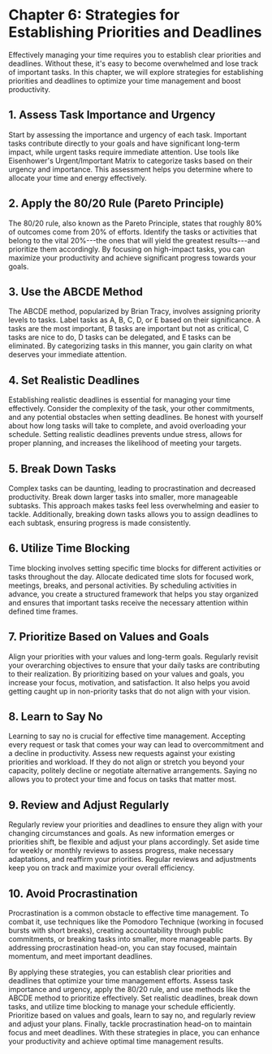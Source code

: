 Chapter 6: Strategies for Establishing Priorities and Deadlines
===============================================================

Effectively managing your time requires you to establish clear priorities and deadlines. Without these, it's easy to become overwhelmed and lose track of important tasks. In this chapter, we will explore strategies for establishing priorities and deadlines to optimize your time management and boost productivity.

**1. Assess Task Importance and Urgency**
-----------------------------------------

Start by assessing the importance and urgency of each task. Important tasks contribute directly to your goals and have significant long-term impact, while urgent tasks require immediate attention. Use tools like Eisenhower's Urgent/Important Matrix to categorize tasks based on their urgency and importance. This assessment helps you determine where to allocate your time and energy effectively.

**2. Apply the 80/20 Rule (Pareto Principle)**
----------------------------------------------

The 80/20 rule, also known as the Pareto Principle, states that roughly 80% of outcomes come from 20% of efforts. Identify the tasks or activities that belong to the vital 20%---the ones that will yield the greatest results---and prioritize them accordingly. By focusing on high-impact tasks, you can maximize your productivity and achieve significant progress towards your goals.

**3. Use the ABCDE Method**
---------------------------

The ABCDE method, popularized by Brian Tracy, involves assigning priority levels to tasks. Label tasks as A, B, C, D, or E based on their significance. A tasks are the most important, B tasks are important but not as critical, C tasks are nice to do, D tasks can be delegated, and E tasks can be eliminated. By categorizing tasks in this manner, you gain clarity on what deserves your immediate attention.

**4. Set Realistic Deadlines**
------------------------------

Establishing realistic deadlines is essential for managing your time effectively. Consider the complexity of the task, your other commitments, and any potential obstacles when setting deadlines. Be honest with yourself about how long tasks will take to complete, and avoid overloading your schedule. Setting realistic deadlines prevents undue stress, allows for proper planning, and increases the likelihood of meeting your targets.

**5. Break Down Tasks**
-----------------------

Complex tasks can be daunting, leading to procrastination and decreased productivity. Break down larger tasks into smaller, more manageable subtasks. This approach makes tasks feel less overwhelming and easier to tackle. Additionally, breaking down tasks allows you to assign deadlines to each subtask, ensuring progress is made consistently.

**6. Utilize Time Blocking**
----------------------------

Time blocking involves setting specific time blocks for different activities or tasks throughout the day. Allocate dedicated time slots for focused work, meetings, breaks, and personal activities. By scheduling activities in advance, you create a structured framework that helps you stay organized and ensures that important tasks receive the necessary attention within defined time frames.

**7. Prioritize Based on Values and Goals**
-------------------------------------------

Align your priorities with your values and long-term goals. Regularly revisit your overarching objectives to ensure that your daily tasks are contributing to their realization. By prioritizing based on your values and goals, you increase your focus, motivation, and satisfaction. It also helps you avoid getting caught up in non-priority tasks that do not align with your vision.

**8. Learn to Say No**
----------------------

Learning to say no is crucial for effective time management. Accepting every request or task that comes your way can lead to overcommitment and a decline in productivity. Assess new requests against your existing priorities and workload. If they do not align or stretch you beyond your capacity, politely decline or negotiate alternative arrangements. Saying no allows you to protect your time and focus on tasks that matter most.

**9. Review and Adjust Regularly**
----------------------------------

Regularly review your priorities and deadlines to ensure they align with your changing circumstances and goals. As new information emerges or priorities shift, be flexible and adjust your plans accordingly. Set aside time for weekly or monthly reviews to assess progress, make necessary adaptations, and reaffirm your priorities. Regular reviews and adjustments keep you on track and maximize your overall efficiency.

**10. Avoid Procrastination**
-----------------------------

Procrastination is a common obstacle to effective time management. To combat it, use techniques like the Pomodoro Technique (working in focused bursts with short breaks), creating accountability through public commitments, or breaking tasks into smaller, more manageable parts. By addressing procrastination head-on, you can stay focused, maintain momentum, and meet important deadlines.

By applying these strategies, you can establish clear priorities and deadlines that optimize your time management efforts. Assess task importance and urgency, apply the 80/20 rule, and use methods like the ABCDE method to prioritize effectively. Set realistic deadlines, break down tasks, and utilize time blocking to manage your schedule efficiently. Prioritize based on values and goals, learn to say no, and regularly review and adjust your plans. Finally, tackle procrastination head-on to maintain focus and meet deadlines. With these strategies in place, you can enhance your productivity and achieve optimal time management results.
